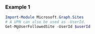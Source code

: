 ### Example 1
``` powershell
Import-Module Microsoft.Graph.Sites
# A UPN can also be used as -UserId.
Get-MgUserFollowedSite -UserId $userId
```
